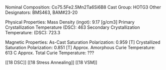 Nominal Composition: Co75.5Fe­­­2.5Mn2Ta6­Si6B8
Cast Group: HOTG3
Other Designators: BMS463, BAM#23-20
 
Physical Properties:
Mass Density (ingot): 9.17 [g/cm3]
Primary Crystallization Temperature (DSC): 463
Secondary Crystallization Temperature: (DSC): 723.3
 
Magnetic Properties:
As-Cast Saturation Polarization: 0.959 [T]
Crystallized Saturation Polarization: 0.851 [T]
Approx. Amorphous Curie Temperature: 613 C
Approx. Total Curie Temperature: ???

[[18 DSC]]
[[18 Stress Annealing]]
[[18 VSM]]
